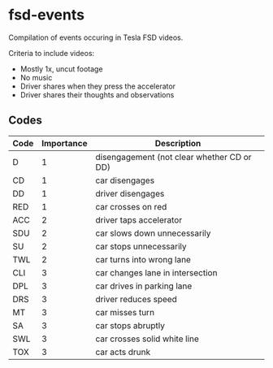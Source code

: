 # fsd-events

Compilation of events occuring in Tesla FSD videos.

Criteria to include videos:
- Mostly 1x, uncut footage
- No music
- Driver shares when they press the accelerator
- Driver shares their thoughts and observations

## Codes

Code | Importance | Description
--- | --- | ---
D | 1 | disengagement (not clear whether CD or DD)
CD | 1 | car disengages
DD | 1 | driver disengages
RED | 1 | car crosses on red
ACC | 2 | driver taps accelerator
SDU | 2 | car slows down unnecessarily
SU | 2 | car stops unnecessarily
TWL | 2 | car turns into wrong lane
CLI | 3 | car changes lane in intersection
DPL | 3 | car drives in parking lane
DRS | 3 | driver reduces speed
MT | 3 | car misses turn
SA | 3 | car stops abruptly
SWL | 3 | car crosses solid white line
TOX | 3 | car acts drunk
